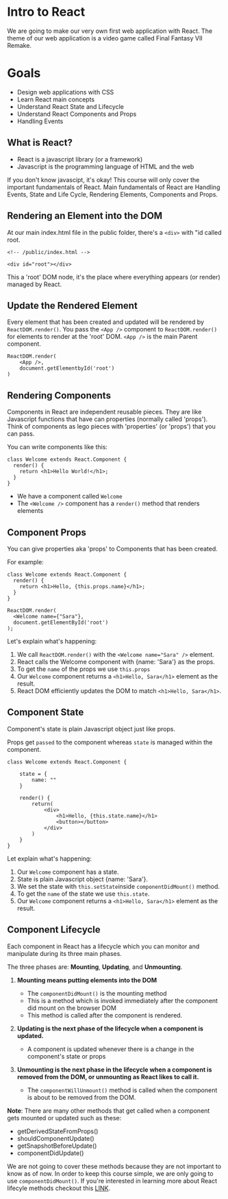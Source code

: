 # Intro to React
We are going to make our very own first web application with React.
The theme of our web application is a video game called Final Fantasy VII Remake.

# Goals
 * Design web applications with CSS
 * Learn React main concepts
 * Understand React State and Lifecycle
 * Understand React Components and Props
 * Handling Events

## What is React?
 * React is a javascript library (or a framework)
 * Javascript is the programming language of HTML and the web

If you don't know javascipt, it's okay! This course will only cover the important fundamentals of React.
Main fundamentals of React are Handling Events, State and Life Cycle, Rendering Elements, Components and Props.

## Rendering an Element into the DOM
At our main index.html file in the public folder, there's a `<div>` with "id called root.
```
<!-- /public/index.html -->

<div id="root"></div>
```
This a 'root' DOM node, it's the place where everything appears (or render) managed by React.

## Update the Rendered Element
Every element that has been created and updated will be rendered by `ReactDOM.render()`.
You pass the `<App />` component to `ReactDOM.render()` for elements to render at the 'root' DOM.
`<App />` is the main Parent component.

```
ReactDOM.render(
    <App />,
    document.getElementbyId('root')
)
```

## Rendering Components
Components in React are independent reusable pieces. They are like Javascript functions that have can properties (normally called 'props'). Think of components as lego pieces with 'properties' (or 'props') that you can pass.

You can write components like this:
```
class Welcome extends React.Component {
  render() {
    return <h1>Hello World!</h1>;
  }
}
```
 * We have a component called `Welcome`
 * The `<Welcome />` component has a `render()` method that renders elements

## Component Props
You can give properties aka 'props' to Components that has been created.

For example:
```
class Welcome extends React.Component {
  render() {
    return <h1>Hello, {this.props.name}</h1>;
  }
}

ReactDOM.render(
  <Welcome name={"Sara"},
  document.getElementById('root')
);
```
Let's explain what's happening:
 1. We call `ReactDOM.render()` with the `<Welcome name="Sara" />` element.
 2. React calls the Welcome component with {name: 'Sara'} as the props.
 4. To get the `name` of the props we use `this.props`
 3. Our `Welcome` component returns a `<h1>Hello, Sara</h1>` element as the result.
 4. React DOM efficiently updates the DOM to match `<h1>Hello, Sara</h1>`.

## Component State
Component's state is plain Javascript object just like props.

Props get `passed` to the component whereas `state` is managed within the component.

```
class Welcome extends React.Component {

    state = {
        name: ""
    }
    
    render() {
        return(
            <div>
                <h1>Hello, {this.state.name}</h1>
                <button></button>
            </div>
        )
    }
}
```
Let explain what's happening:
 1. Our `Welcome` component has a state.
 2. State is plain Javascript object {name: 'Sara'}.
 3. We set the state with `this.setState`inside `componentDidMount()` method.
 3. To get the `name` of the state we use `this.state`.
 4. Our `Welcome` component returns a `<h1>Hello, Sara</h1>` element as the result.
 
## Component Lifecycle
Each component in React has a lifecycle which you can monitor and manipulate during its three main phases.

The three phases are: **Mounting**, **Updating**, and **Unmounting**.
 1. **Mounting means putting elements into the DOM**
    - The `componentDidMount()` is the mounting method
    - This is a method which is invoked immediately after the component did mount on the browser DOM
    - This method is called after the component is rendered.
    
 2. **Updating is the next phase of the lifecycle when a component is updated.**
    - A component is updated whenever there is a change in the component's state or props
    
 3. **Unmounting is the next phase in the lifecycle when a component is removed from the DOM, or unmounting as React likes to call it.**
    - The `componentWillUnmount()` method is called when the component is about to be removed from the DOM.
 
 **Note**: There are many other methods that get called when a component gets mounted or updated such as these:
  * getDerivedStateFromProps()
  * shouldComponentUpdate()
  * getSnapshotBeforeUpdate()
  * componentDidUpdate()
 
We are not going to cover these methods because they are not important to know as of now. In order to keep this course simple, we are only going to use `componentDidMount()`. If you're interested in learning more about React lifecyle methods checkout this [LINK](https://www.w3schools.com/react/react_lifecycle.asp).

